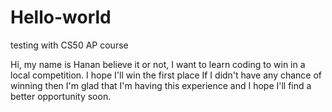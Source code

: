 # Hello-world
testing with CS50 AP course 

Hi, my name is Hanan
believe it or not, I want to learn coding to win in a local competition.
I hope I'll win the first place
If I didn't have any chance of winning then I'm glad that I'm having this experience
and I hope I'll find a better opportunity soon. 
